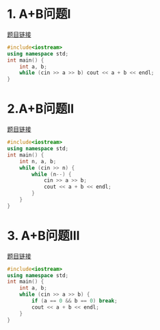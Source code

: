 # 1. A+B问题I 
[题目链接](https://kamacoder.com/problempage.php?pid=1000)

```CPP 
#include<iostream>
using namespace std;
int main() {
    int a, b;
    while (cin >> a >> b) cout << a + b << endl;
}
```

# 2.A+B问题II 
[题目链接](https://kamacoder.com/problempage.php?id=1001)

```CPP 
#include<iostream>
using namespace std;
int main() {
    int n, a, b;
    while (cin >> n) {
        while (n--) {
            cin >> a >> b;
            cout << a + b << endl;
        }
    }
}
```

# 3. A+B问题III 
[题目链接](https://kamacoder.com/problempage.php?pid=1002)

```CPP  
#include<iostream>
using namespace std;
int main() {
    int a, b;
    while (cin >> a >> b) {
        if (a == 0 && b == 0) break;
        cout << a + b << endl;
    }
}
```
